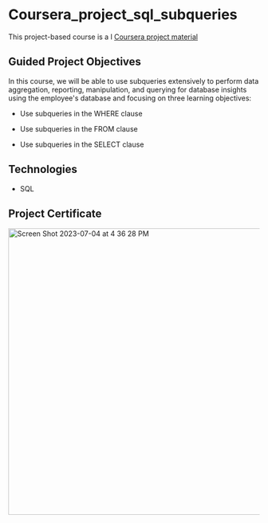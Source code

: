 # Coursera_project_sql_subqueries
This project-based course is a l   <a href="https://www.coursera.org/learn/working-with-subqueries-in-sql/home/week/1">Coursera project material</a> 

## Guided Project Objectives
In this course, we will be able to use subqueries extensively to perform data aggregation, reporting, manipulation, and querying for database insights using the employee's database and focusing on three learning objectives:

- Use subqueries in the WHERE clause

- Use subqueries in the FROM clause

- Use subqueries in the SELECT clause

## Technologies 
* SQL

## Project Certificate 
<img width="575" alt="Screen Shot 2023-07-04 at 4 36 28 PM" src="https://github.com/MireyNM/Coursera_project_sql_subqueries/assets/109363759/c01fd452-a2ec-4f99-829f-9056e1d8686c">





